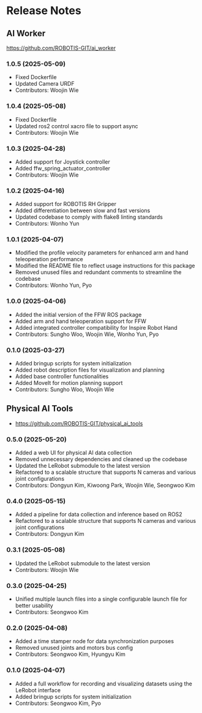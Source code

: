 # Release Notes

## AI Worker
https://github.com/ROBOTIS-GIT/ai_worker

### 1.0.5 (2025-05-09)
* Fixed Dockerfile
* Updated Camera URDF
* Contributors: Woojin Wie

### 1.0.4 (2025-05-08)
* Fixed Dockerfile
* Updated ros2 control xacro file to support async
* Contributors: Woojin Wie

### 1.0.3 (2025-04-28)

* Added support for Joystick controller
* Added ffw_spring_actuator_controller
* Contributors: Woojin Wie

### 1.0.2 (2025-04-16)
* Added support for ROBOTIS RH Gripper
* Added differentiation between slow and fast versions
* Updated codebase to comply with flake8 linting standards
* Contributors: Wonho Yun

### 1.0.1 (2025-04-07)
* Modified the profile velocity parameters for enhanced arm and hand teleoperation performance
* Modified the README file to reflect usage instructions for this package
* Removed unused files and redundant comments to streamline the codebase
* Contributors: Wonho Yun, Pyo

### 1.0.0 (2025-04-06)
* Added the initial version of the FFW ROS package
* Added arm and hand teleoperation support for FFW
* Added integrated controller compatibility for Inspire Robot Hand
* Contributors: Sungho Woo, Woojin Wie, Wonho Yun, Pyo

### 0.1.0 (2025-03-27)
* Added bringup scripts for system initialization
* Added robot description files for visualization and planning
* Added base controller functionalities
* Added MoveIt for motion planning support
* Contributors: Sungho Woo, Woojin Wie

## Physical AI Tools
- https://github.com/ROBOTIS-GIT/physical_ai_tools

### 0.5.0 (2025-05-20)
* Added a web UI for physical AI data collection
* Removed unnecessary dependencies and cleaned up the codebase
* Updated the LeRobot submodule to the latest version
* Refactored to a scalable structure that supports N cameras and various joint configurations
* Contributors: Dongyun Kim, Kiwoong Park, Woojin Wie, Seongwoo Kim

### 0.4.0 (2025-05-15)
* Added a pipeline for data collection and inference based on ROS2
* Refactored to a scalable structure that supports N cameras and various joint configurations
* Contributors: Dongyun Kim

### 0.3.1 (2025-05-08)
* Updated the LeRobot submodule to the latest version
* Contributors: Woojin Wie

### 0.3.0 (2025-04-25)
* Unified multiple launch files into a single configurable launch file for better usability
* Contributors: Seongwoo Kim

### 0.2.0 (2025-04-08)
* Added a time stamper node for data synchronization purposes
* Removed unused joints and motors bus config
* Contributors: Seongwoo Kim, Hyungyu Kim

### 0.1.0 (2025-04-07)
* Added a full workflow for recording and visualizing datasets using the LeRobot interface
* Added bringup scripts for system initialization
* Contributors: Seongwoo Kim, Pyo

